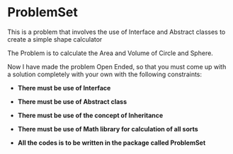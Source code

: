 # ProblemSet

This is a problem that involves the use of Interface and Abstract classes to create a simple shape calculator

The Problem is to calculate the Area and Volume of Circle and Sphere.

Now I have made the problem Open Ended, so that you must come up with a solution completely with your own with the following constraints:

* **There must be use of Interface**

* **There must be use of Abstract class**

* **There must be use of the concept of Inheritance**

* **There must be use of Math library for calculation of all sorts**

* **All the codes is to be written in the package called ProblemSet**

  
